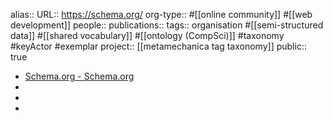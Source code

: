 alias::
URL:: https://schema.org/
org-type:: #[[online community]] #[[web development]]
people::
publications:: 
tags:: organisation #[[semi-structured data]] #[[shared vocabulary]] #[[ontology (CompSci)]] #taxonomy #keyActor #exemplar 
project:: [[metamechanica tag taxonomy]] 
public:: true

- [Schema.org - Schema.org](https://schema.org/)
-
-
-